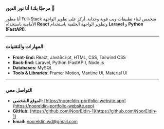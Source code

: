 ### مرحبًا بك! أنا نور الدين 👋

أنا مطور Full-Stack متحمس لبناء تطبيقات ويب قوية وجذابة. أركز على تطوير الواجهة الأمامية باستخدام **React** وتطوير الواجهة الخلفية باستخدام **Laravel** و **Python (FastAPI)**.

---

### المهارات والتقنيات

- **Front-End:** React, JavaScript, HTML, CSS, Tailwind CSS
- **Back-End:** Laravel, Python (FastAPI), Node.js
- **Databases:** MySQL
- **Tools & Libraries:** Framer Motion, Mantine UI, Material UI

---

### التواصل معي

- **الموقع الشخصي:** [https://nooreldin-portfolio-website.app](https://nooreldin-portfolio-website.app)
- **GitHub:** [https://github.com/NoorEldin-1](https://github.com/NoorEldin-1)
- **Email:** nooreldin.wd@gmail.com
